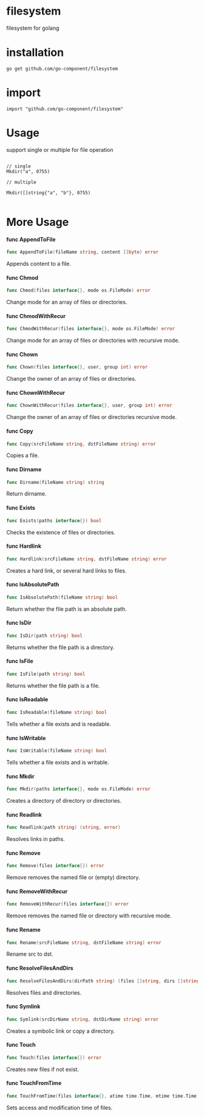 # filesystem
filesystem for golang

# installation

```
go get github.com/go-component/filesystem
```

# import
```
import "github.com/go-component/filesystem"
```


# Usage

support single or multiple for file operation

```

// single
Mkdir("a", 0755)

// multiple

Mkdir([]string{"a", "b"}, 0755)


```

# More Usage

#### func  AppendToFile

```go
func AppendToFile(fileName string, content []byte) error
```
Appends content to a file.

#### func  Chmod

```go
func Chmod(files interface{}, mode os.FileMode) error
```
Change mode for an array of files or directories.

#### func  ChmodWithRecur

```go
func ChmodWithRecur(files interface{}, mode os.FileMode) error
```
Change mode for an array of files or directories with recursive mode.

#### func  Chown

```go
func Chown(files interface{}, user, group int) error
```
Change the owner of an array of files or directories.

#### func  ChownWithRecur

```go
func ChownWithRecur(files interface{}, user, group int) error
```
Change the owner of an array of files or directories recursive mode.

#### func  Copy

```go
func Copy(srcFileName string, dstFileName string) error
```
Copies a file.

#### func  Dirname

```go
func Dirname(fileName string) string
```
Return dirname.

#### func  Exists

```go
func Exists(paths interface{}) bool
```
Checks the existence of files or directories.

#### func  Hardlink

```go
func Hardlink(srcFileName string, dstFileName string) error
```
Creates a hard link, or several hard links to files.

#### func  IsAbsolutePath

```go
func IsAbsolutePath(fileName string) bool
```
Return whether the file path is an absolute path.

#### func  IsDir

```go
func IsDir(path string) bool
```
Returns whether the file path is a directory.

#### func  IsFile

```go
func IsFile(path string) bool
```
Returns whether the file path is a file.

#### func  IsReadable

```go
func IsReadable(fileName string) bool
```
Tells whether a file exists and is readable.

#### func  IsWritable

```go
func IsWritable(fileName string) bool
```
Tells whether a file exists and is writable.

#### func  Mkdir

```go
func Mkdir(paths interface{}, mode os.FileMode) error
```
Creates a directory of directory or directories.

#### func  Readlink

```go
func Readlink(path string) (string, error)
```
Resolves links in paths.

#### func  Remove

```go
func Remove(files interface{}) error
```
Remove removes the named file or (empty) directory.

#### func  RemoveWithRecur

```go
func RemoveWithRecur(files interface{}) error
```
Remove removes the named file or directory with recursive mode.

#### func  Rename

```go
func Rename(srcFileName string, dstFileName string) error
```
Rename src to dst.

#### func  ResolveFilesAndDirs

```go
func ResolveFilesAndDirs(dirPath string) (files []string, dirs []string, err error)
```
Resolves files and directories.

#### func  Symlink

```go
func Symlink(srcDirName string, dstDirName string) error
```
Creates a symbolic link or copy a directory.

#### func  Touch

```go
func Touch(files interface{}) error
```
Creates new files if not exist.

#### func  TouchFromTime

```go
func TouchFromTime(files interface{}, atime time.Time, mtime time.Time) error
```
Sets access and modification time of files.
